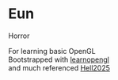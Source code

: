 # Eun

Horror  

For learning basic OpenGL  
Bootstrapped with [learnopengl](https://learnopengl.com/)  
and much referenced [Hell2025](https://github.com/livinamuk/Hell2025)  
